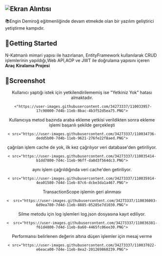 
## ![Ekran Alıntısı](https://user-images.githubusercontent.com/34273337/107855830-c9080480-6e35-11eb-8071-5f01ea0623d1.PNG)
📚Engin Demiroğ eğitmenliğinde devam etmekde olan bir yazılım geliştirici yetiştirme kampıdır.

## :pushpin:Getting Started
N-Katmanlı mimari yapısı ile hazırlanan, EntityFramework kullanılarak CRUD işlemlerinin yapıldığı,Web APİ,AOP ve JWT ile doğrulama yapısını içeren **Araç Kiralama Projesi**

## :pushpin:Screenshot
<center>
<p>Kullanıcı yaptığı istek  için yetkilendirilememiş ise "Yetkiniz Yok" hatası almaktadır.</p>
<code> <"https://user-images.githubusercontent.com/34273337/110033957-17c90000-7d4b-11eb-8bac-4b3f52d5ea75.PNG"></code>
  
 <p>Kullanıcıya metod bazında araba ekleme yetkisi verildikten sonra ekleme işlemi başarılı şekilde gerçekleşti</p> 
<code>< src="https://user-images.githubusercontent.com/34273337/110034736-dedd5b00-7d4b-11eb-9621-276fe22f8aed.PNG"></code>

<p>çağrılan işlem cache de yok, ilk kez çağrılıyor veri database'den getiriliyor.</p>
<code>< src="https://user-images.githubusercontent.com/34273337/110035414-b1dd7800-7d4c-11eb-96ff-da0d3f564dc3.PNG"></code>
  
<p>aynı işlem çağrıldığında  veri cache'den getiriliyor.</p>
<code>< src="https://user-images.githubusercontent.com/34273337/110035914-4ea01580-7d4d-11eb-87c6-dcbe3da1a467.PNG"></code>
  
<p>TransactionScope işlemin geri alınması</p>
<code><  src="https://user-images.githubusercontent.com/34273337/110036003-6d9ea780-7d4d-11eb-8885-05285e7d1030.PNG"></code>
 
<p>Silme metodu için log işlemleri  log.json dosyasına kayıt ediliyor. </p>
<code><  src="https://user-images.githubusercontent.com/34273337/110036381-f61d4800-7d4d-11eb-8a60-4465fc06ee30.PNG"></code>

 <p>Performansı belirlenen değerin altına düşen işlemler için mesaj verme </p>
<code>< src="https://user-images.githubusercontent.com/34273337/110037022-e6eaca00-7d4e-11eb-8ea2-201269860239.PNG"></code>
</center>


